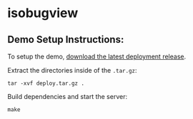 # isobugview
## Demo Setup Instructions:

To setup the demo, [download the latest deployment release](https://github.com/drewrip/isobugview/releases/tag/v1.0.0).

Extract the directories inside of the `.tar.gz`:
```
tar -xvf deploy.tar.gz .
```

Build dependencies and start the server:
```
make
```
